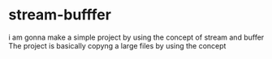 # stream-bufffer
i am gonna make a simple project by using the concept of stream and buffer 
The project is basically copyng a large files by using the concept
